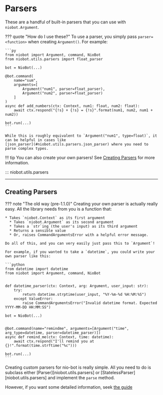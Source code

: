 # Parsers

These are a handful of built-in parsers that you can use with `niobot.Argument`.

??? quote "How do I use these?"
    To use a parser, you simply pass `parser=<function>` when creating `Argument()`.
    For example:

    ```py
    from niobot import Argument, command, NioBot
    from niobot.utils.parsers import float_parser
    
    bot = NioBot(...)
    
    @bot.command(
        name="sum", 
        arguments=[
            Argument("num1", parser=float_parser),
            Argument("num2", parser=float_parser)
        ]
    )
    async def add_numbers(ctx: Context, num1: float, num2: float):
        await ctx.respond("{!s} + {!s} = {!s}".format(num1, num2, num1 + num2))

    bot.run(...)
    ```

    While this is roughly equivalent to `Argument("num1", type=float)`, it can be helpful in cases like 
    [json_parser](#niobot.utils.parsers.json_parser) where you need to parse complex types.

!!! tip
    You can also create your own parsers! See [Creating Parsers](#creating-parsers) for more information.

::: niobot.utils.parsers

--------------------------

## Creating Parsers

??? note "The old way (pre-1.1.0)"
    Creating your own parser is actually really easy. All the library needs from you is a function that:
    
    * Takes `niobot.Context` as its first argument
      * Takes `niobot.Argument` as its second argument
      * Takes a `str`ing (the user's input) as its third argument
      * Returns a sensible value
      * Or, raises CommandArgumentsError with a helpful error message.
    
    Do all of this, and you can very easily just pass this to `Argument`!
    
    For example, if you wanted to take a `datetime`, you could write your own parser like this:
    
    ```python
    from datetime import datetime
    from niobot import Argument, command, NioBot
    
    
    def datetime_parser(ctx: Context, arg: Argument, user_input: str):
        try:
            return datetime.strptime(user_input, "%Y-%m-%d %H:%M:%S")
        except ValueError:
            raise CommandArgumentsError("Invalid datetime format. Expected YYYY-MM-DD HH:MM:SS")
    
    bot = NioBot(...)
    
    
    @bot.command(name="remindme", arguments=[Argument("time", arg_type=datetime, parser=datetime_parser)])
    async def remind_me(ctx: Context, time: datetime):
        await ctx.respond("I'll remind you at {}!".format(time.strftime("%c")))
    
    bot.run(...)
    ```

Creating custom parsers for nio-bot is really simple. All you need to do is subclass either 
[Parser][niobot.utils.parsers] or [StatelessParser][niobot.utils.parsers] and implement the `parse` method.

However, if you want some detailed information, seek [the guide](/guides/creating-custom-parsers/)
